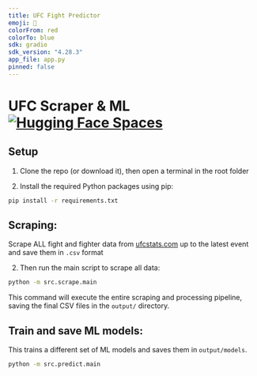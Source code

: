 ```yaml
---
title: UFC Fight Predictor
emoji: 🥊
colorFrom: red
colorTo: blue
sdk: gradio
sdk_version: "4.28.3"
app_file: app.py
pinned: false
---
```

# UFC Scraper & ML [![Hugging Face Spaces](https://img.shields.io/badge/🤗%20Hugging%20Face-Spaces-blue)](https://huggingface.co/spaces/AlvaroMros/ufc-predictor)

## Setup

1. Clone the repo (or download it), then open a terminal in the root folder

2. Install the required Python packages using pip:

```bash
pip install -r requirements.txt
```
## Scraping:
Scrape ALL fight and fighter data from [ufcstats.com](http://ufcstats.com) up to the latest event and save them in `.csv` format 

2. Then run the main script to scrape all data:

```bash
python -m src.scrape.main
```
This command will execute the entire scraping and processing pipeline, saving the final CSV files in the `output/` directory.

## Train and save ML models:

This trains a different set of ML models and saves them in `output/models`.

```bash
python -m src.predict.main
```
